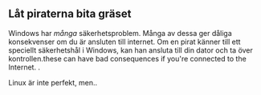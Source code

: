 ﻿<?php require("../../entete.php");?> <?php require("../../base.php");?> <?php require("../../fonctions.php");?>

<div id="corps">

<h2>Låt piraterna bita gräset</h2>

<p>Windows har  <i>många</i> säkerhetsproblem. Många av dessa ger dåliga konsekvenser om du är ansluten till internet. Om en pirat känner till ett speciellt säkerhetshål i Windows, kan han ansluta till din dator och ta över kontrollen.these can have bad consequences if you're connected to the Internet. .</p>

<p>Linux är inte perfekt, men..</p>

</div>
</body>
</html>
